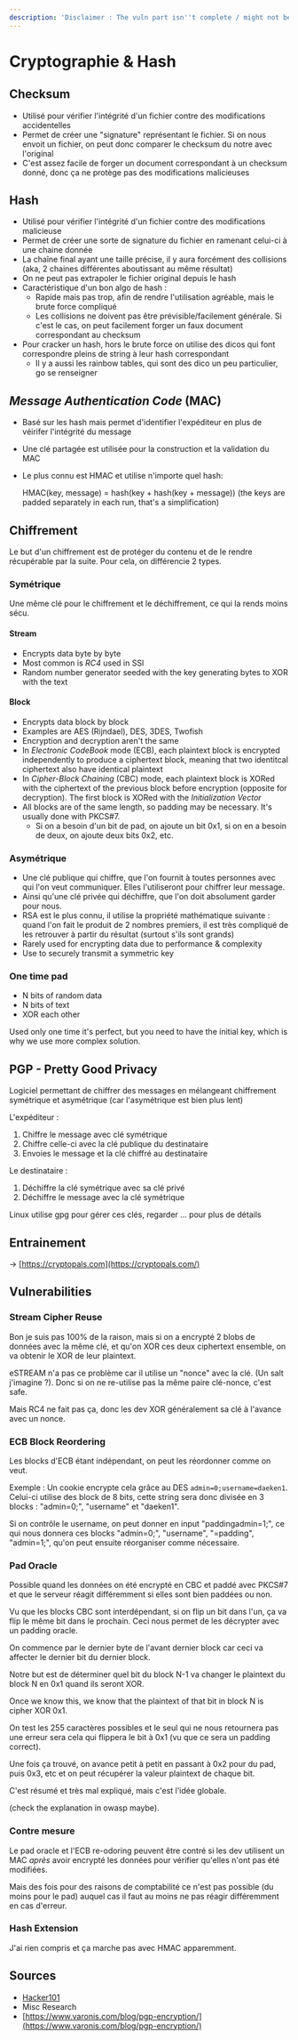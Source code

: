 ```yaml
---
description: 'Disclaimer : The vuln part isn''t complete / might not be right'
---
```


# Cryptographie & Hash

## Checksum

* Utilisé pour vérifier l'intégrité d'un fichier contre des modifications accidentelles
* Permet de créer une "signature" représentant le fichier. Si on nous envoit un fichier, on peut donc comparer le checksum du notre avec l'original
* C'est assez facile de forger un document correspondant à un checksum donné, donc ça ne protège pas des modifications malicieuses

## Hash

* Utilisé  pour vérifier l'intégrité d'un fichier contre des modifications malicieuse
* Permet de créer une sorte de signature du fichier en ramenant celui-ci à une chaine donnée
* La chaîne final ayant une taille précise, il y aura forcément des collisions \(aka, 2 chaines différentes aboutissant au même résultat\)
* On ne peut pas extrapoler le fichier original depuis le hash
* Caractéristique d'un bon algo de hash :
  * Rapide mais pas trop, afin de rendre l'utilisation agréable, mais le brute force compliqué
  * Les collisions ne doivent pas être prévisible/facilement générale. Si c'est le cas, on peut facilement forger un faux document correspondant au checksum
* Pour cracker un hash, hors le brute force on utilise des dicos qui font correspondre pleins de string à leur hash correspondant
  * Il y a aussi les rainbow tables, qui sont des dico un peu particulier, go se renseigner 

## _Message Authentication Code_ \(MAC\)

* Basé sur les hash mais permet d'identifier l'expéditeur en plus de véirifer l'intégrité du message
* Une clé partagée est utilisée pour la construction et la validation du MAC
* Le plus connu est HMAC et utilise n'importe quel hash:

  HMAC\(key, message\) = hash\(key + hash\(key + message\)\) \(the keys are padded separately in each run, that's a simplification\)

## Chiffrement

Le but d'un chiffrement est de protéger du contenu et de le rendre récupérable par la suite. Pour cela, on différencie 2 types.

### Symétrique

Une même clé pour le chiffrement et le déchiffrement, ce qui la rends moins sécu.

#### Stream

* Encrypts data byte by byte
* Most common is _RC4_ used in SSl
* Random number generator seeded with the key generating bytes to XOR with the text

#### Block

* Encrypts data block by block
* Examples are AES \(Rijndael\), DES, 3DES, Twofish
* Encryption and decryption aren't the same
* In _Electronic CodeBook_ mode \(ECB\), each plaintext block is encrypted independently to produce a ciphertext block, meaning that two identitcal ciphertext also have identical plaintext
* In _Cipher-Block Chaining_ \(CBC\) mode, each plaintext block is XORed with the ciphertext of the previous block before encryption \(opposite for decryption\). The first block is XORed with the _Initialization Vector_
* All blocks are of the same length, so padding may be necessary. It's usually done with PKCS\#7.
  * Si on a besoin d'un bit de pad, on ajoute un bit 0x1, si on en a besoin de deux, on ajoute deux bits 0x2, etc.

### Asymétrique

* Une clé publique qui chiffre, que l'on fournit à toutes personnes avec qui l'on veut communiquer. Elles l'utiliseront pour chiffrer leur message.
* Ainsi qu'une clé privée qui déchiffre, que l'on doit absolument garder pour nous.
* RSA est le plus connu, il utilise la propriété mathématique suivante : quand l'on fait le produit de 2 nombres premiers, il est très compliqué de les retrouver à partir du résultat \(surtout s'ils sont grands\)
* Rarely used for encrypting data due to performance & complexity
* Use to securely transmit a symmetric key

### One time pad

* N bits of random data
* N bits of text
* XOR each other

Used only one time it's perfect, but you need to have the initial key, which is why we use more complex solution.

## PGP - Pretty Good Privacy

Logiciel permettant de chiffrer des messages en mélangeant chiffrement symétrique et asymétrique \(car l'asymétrique est bien plus lent\)

L'expéditeur :

1. Chiffre le message avec clé symétrique 
2. Chiffre celle-ci avec la clé publique du destinataire
3. Envoies le message et la clé chiffré au destinataire

Le destinataire :

1. Déchiffre la clé symétrique avec sa clé privé
2. Déchiffre le message avec la clé symétrique

Linux utilise gpg pour gérer ces clés, regarder ... pour plus de détails

## Entrainement

-&gt; [https://cryptopals.com](https://cryptopals.com/)

## Vulnerabilities

### Stream Cipher Reuse

Bon je suis pas 100% de la raison, mais si on a encrypté 2 blobs de données avec la même clé, et qu'on XOR ces deux ciphertext ensemble, on va obtenir le XOR de leur plaintext.

eSTREAM n'a pas ce problème car il utilise un "nonce" avec la clé. \(Un salt j'imagine ?\). Donc si on ne re-utilise pas la même paire clé-nonce, c'est safe.

Mais RC4 ne fait pas ça, donc les dev XOR généralement sa clé à l'avance avec un nonce.

### ECB Block Reordering

Les blocks d'ECB étant indépendant, on peut les réordonner comme on veut.

Exemple : Un cookie encrypte cela grâce au DES `admin=0;username=daeken1`. Celui-ci utilise des block de 8 bits, cette string sera donc divisée en 3 blocks : "admin=0;", "username" et "daeken1".

Si on contrôle le username, on peut donner en input "paddingadmin=1;", ce qui nous donnera ces blocks "admin=0;", "username", "=padding", "admin=1;", qu'on peut ensuite réorganiser comme nécessaire.

### Pad Oracle

Possible quand les données on été encrypté en CBC et paddé avec PKCS\#7 et que le serveur réagit différemment si elles sont bien paddées ou non.

Vu que les blocks CBC sont interdépendant, si on flip un bit dans l'un, ça va flip le même bit dans le prochain. Ceci nous permet de les décrypter avec un padding oracle.

On commence par le dernier byte de l'avant dernier block car ceci va affecter le dernier bit du dernier block.

Notre but est de déterminer quel bit du block N-1 va changer le plaintext du block N en 0x1 quand ils seront XOR.

Once we know this, we know that the plaintext of that bit in block N is cipher XOR 0x1.

On test les 255 caractères possibles et le seul qui ne nous retournera pas une erreur sera cela qui flippera le bit à 0x1 \(vu que ce sera un padding correct\).

Une fois ça trouvé, on avance petit à petit en passant à 0x2 pour du pad, puis 0x3, etc et on peut récupérer la valeur plaintext de chaque bit.

C'est résumé et très mal expliqué, mais c'est l'idée globale.

\(check the explanation in owasp maybe\).

### Contre mesure

Le pad oracle et l'ECB re-odoring peuvent être contré si les dev utilisent un MAC _après_ avoir encrypté les données pour vérifier qu'elles n'ont pas été modifiées.

Mais des fois pour des raisons de comptabilité ce n'est pas possible \(du moins pour le pad\) auquel cas il faut au moins ne pas réagir différemment en cas d'erreur.

### Hash Extension

J'ai rien compris et ça marche pas avec HMAC apparemment.

## Sources

* [Hacker101](https://www.hacker101.com/sessions/crypto_crash_course)
* Misc Research
* [https://www.varonis.com/blog/pgp-encryption/](https://www.varonis.com/blog/pgp-encryption/)


